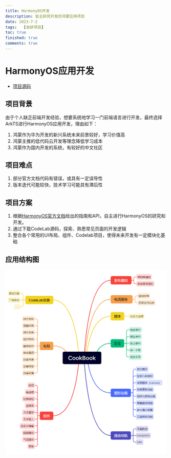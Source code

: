 ```yaml
---
title: HarmonyOS开发
description: 自主研究开发的鸿蒙应用项目
date: 2023-7-2
tags:	[自研项目]
toc: true
finished: true
comments: true
---
```



# HarmonyOS应用开发

* [项目源码](https://github.com/Saglow/CookBook)

## 项目背景
由于个人缺乏前端开发经验，想要系统地学习一门前端语言进行开发，最终选择ArkTS进行HarmonyOS应用开发，理由如下：
1. 鸿蒙作为华为开发的新兴系统未来前景较好，学习价值高
2. 鸿蒙主推的低代码云开发等理念降低学习成本
3. 鸿蒙作为国内开发的系统，有较好的中文社区

## 项目难点
1. 部分官方文档代码有错误，或具有一定误导性
2. 版本迭代可能较快，技术学习可能具有滞后性

## 项目方案
1. 根据[HarmonyOS官方文档](https://developer.harmonyos.com/cn)给出的指南和API，自主进行HarmonyOS的研究和开发。
2. 通过下载CodeLab源码，探索、熟悉常见页面的开发逻辑
3. 整合各个常用的UI布局、组件、Codelab项目，使得未来开发有一定模块化基础

## 应用结构图
![1](../../images/HarmonyOS.png)